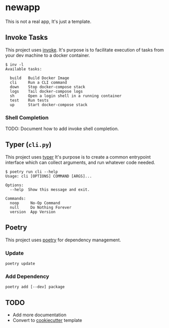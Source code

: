 # newapp

This is not a real app, It's just a template.


## Invoke Tasks
This project uses [invoke](https://pypi.org/project/invoke/). It's purpose is to facilitate
execution of tasks from your dev machine to a docker container.

```
$ inv -l
Available tasks:

  build   Build Docker Image
  cli     Run a CLI command
  down    Stop docker-compose stack
  logs    Tail docker-compose logs
  sh      Open a login shell in a running container
  test    Run tests
  up      Start docker-compose stack
```

### Shell Completion
TODO: Document how to add invoke shell completion.


## Typer (`cli.py`)
This project uses [typer](https://pypi.org/project/typer/) It's purpose is to create a common entrypoint interface which can
collect arguments, and run whatever code needed.

```
$ poetry run cli --help
Usage: cli [OPTIONS] COMMAND [ARGS]...

Options:
  --help  Show this message and exit.

Commands:
  noop     No-Op Command
  null     Do Nothing Forever
  version  App Version
```

## Poetry
This project uses [poetry](https://pypi.org/project/poetry/) for dependency management.

### Update
`poetry update`

### Add Dependency
`poetry add [--dev] package`




## TODO
* Add more documentation
* Convert to [cookiecutter](https://pypi.org/project/cookiecutter/) template